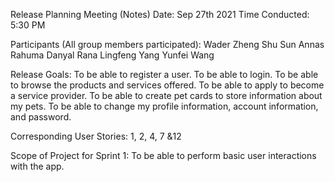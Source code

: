 Release Planning Meeting (Notes)
Date: Sep 27th 2021
Time Conducted: 5:30 PM

Participants (All group members participated):
Wader Zheng
Shu Sun
Annas Rahuma
Danyal Rana
Lingfeng Yang
Yunfei Wang

Release Goals:
To be able to register a user.
To be able to login.
To be able to browse the products and services offered.
To be able to apply to become a service provider.
To be able to create pet cards to store information about my pets.
To be able to change my profile information, account information, and password.

Corresponding User Stories:
1, 2, 4, 7 &12

Scope of Project for Sprint 1:
To be able to perform basic user interactions with the app. 
